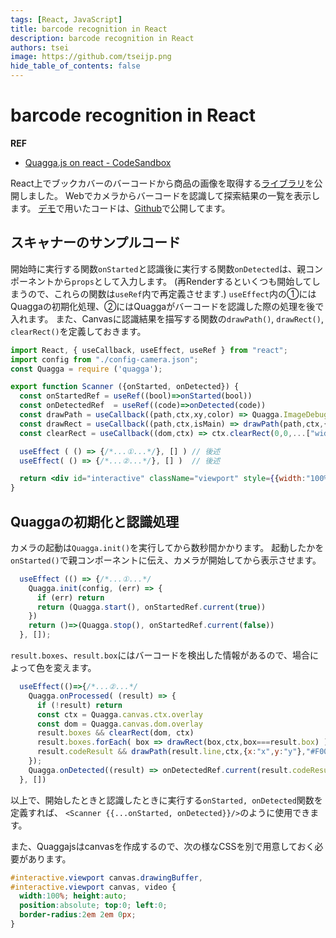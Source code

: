 ```yaml
---
tags: [React, JavaScript]
title: barcode recognition in React
description: barcode recognition in React
authors: tsei
image: https://github.com/tseijp.png
hide_table_of_contents: false
---
```


# barcode recognition in React
__REF__
- [Quagga.js on react - CodeSandbox](https://codesandbox.io/s/quaggajs-on-react-eexx8)

React上でブックカバーのバーコードから商品の画像を取得する[ライブラリ][1]を公開しました。
Webでカメラからバーコードを認識して探索結果の一覧を表示します。
[デモ][2]で用いたコードは、[Github][2]で公開してます。

[1]: https://github.com/tseijp/use-book
[2]: https://tsei.jp/hook/use-book
[3]: https://github.com/tseijp/use-book/blob/master/src/components/Scanner.tsx

## スキャナーのサンプルコード
開始時に実行する関数`onStarted`と認識後に実行する関数`onDetected`は、親コンポーネントから`props`として入力します。
(再Renderするといくつも開始してしまうので、これらの関数は`useRef`内で再定義させます.)
`useEffect`内の①にはQuaggaの初期化処理、②にはQuaggaがバーコードを認識した際の処理を後で入れます。
また、Canvasに認識結果を描写する関数の`drawPath()`, `drawRect()`, `clearRect()`を定義しておきます。

```jsx
import React, { useCallback, useEffect, useRef } from "react";
import config from "./config-camera.json";
const Quagga = require ('quagga');

export function Scanner ({onStarted, onDetected}) {
  const onStartedRef = useRef((bool)=>onStarted(bool))
  const onDetectedRef  = useRef((code)=>onDetected(code))
  const drawPath = useCallback((path,ctx,xy,color) => Quagga.ImageDebug.drawPath(path,xy,ctx,{color,lineWidth:2}),[])
  const drawRect = useCallback((path,ctx,isMain) => drawPath(path,ctx,{x:0,y:1},isMain?'#0F0':"#00F"),[])
  const clearRect = useCallback((dom,ctx) => ctx.clearRect(0,0,...["width","height"].map(s=>Number(dom.getAttribute(s)))),[])

  useEffect ( () => {/*...①...*/}, [] ) // 後述
  useEffect( () => {/*...②...*/}, [] )  // 後述

  return <div id="interactive" className="viewport" style={{width:"100%",height:"100%"}}/>
}
```

## Quaggaの初期化と認識処理
カメラの起動は`Quagga.init()`を実行してから数秒間かかります。
起動したかを`onStarted()`で親コンポーネントに伝え、カメラが開始してから表示させます。

```jsx
  useEffect (() => {/*...①...*/
    Quagga.init(config, (err) => {
      if (err) return
      return (Quagga.start(), onStartedRef.current(true))
    })
    return ()=>(Quagga.stop(), onStartedRef.current(false))
  }, []);
```

`result.boxes`、`result.box`にはバーコードを検出した情報があるので、場合によって色を変えます。
```jsx
  useEffect(()=>{/*...②...*/
    Quagga.onProcessed( (result) => {
      if (!result) return
      const ctx = Quagga.canvas.ctx.overlay
      const dom = Quagga.canvas.dom.overlay
      result.boxes && clearRect(dom, ctx)
      result.boxes.forEach( box => drawRect(box,ctx,box===result.box) )
      result.codeResult && drawPath(result.line,ctx,{x:"x",y:"y"},"#F00")
    });
    Quagga.onDetected((result) => onDetectedRef.current(result.codeResult.code))
  }, [])
```

以上で、開始したときと認識したときに実行する`onStarted, onDetected`関数を定義すれば、
`<Scanner {{...onStarted, onDetected}}/>`のように使用できます。

また、Quaggajsはcanvasを作成するので、次の様なCSSを別で用意しておく必要があります。

```css
#interactive.viewport canvas.drawingBuffer,
#interactive.viewport canvas, video {
  width:100%; height:auto;
  position:absolute; top:0; left:0;
  border-radius:2em 2em 0px;
}
```
